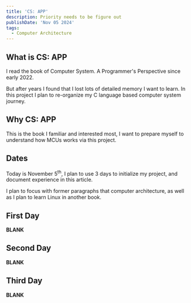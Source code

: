```yaml
---
title: 'CS: APP'
description: Priority needs to be figure out
publishDate: 'Nov 05 2024'
tags:
  - Computer Architecture
---
```

## What is CS: APP
I read the book of Computer System. A Programmer's Perspective since early 2022.

But after years I found that I lost lots of detailed memory I want to learn.
In this project I plan to re-organize my C language based computer system journey.

## Why CS: APP
This is the book I familiar and interested most, I want to prepare myself to understand how MCUs works via this project.

## Dates
Today is November 5<sup>th</sup>, I plan to use 3 days to initialize my project, and document experience in this article.

I plan to focus with former paragraphs that computer architecture, as well as I plan to learn Linux in another book.

## First Day
**BLANK**
## Second Day
**BLANK**
## Third Day
**BLANK**
